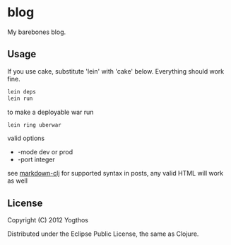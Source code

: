 # blog

My barebones blog. 

## Usage

If you use cake, substitute 'lein' with 'cake' below. Everything should work fine.

```bash
lein deps
lein run
```

to make a deployable war run

```bash
lein ring uberwar
```

valid options

* -mode dev or prod
* -port integer


see [markdown-clj](https://github.com/yogthos/markdown-clj) for supported syntax in posts, any valid HTML will work as well


## License

Copyright (C) 2012 Yogthos

Distributed under the Eclipse Public License, the same as Clojure.

